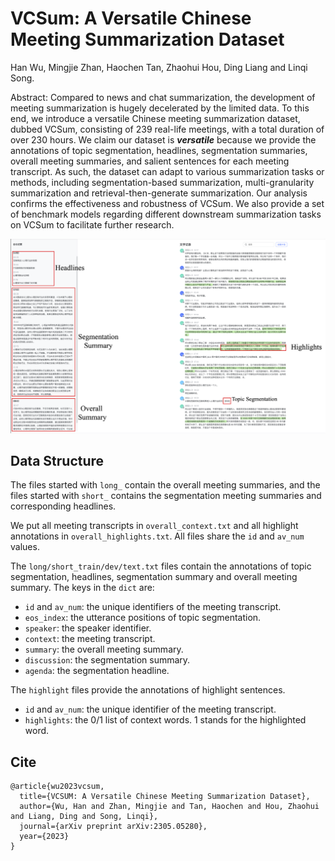 # VCSum: A Versatile Chinese Meeting Summarization Dataset

Han Wu, Mingjie Zhan, Haochen Tan, Zhaohui Hou, Ding Liang and Linqi Song.

Abstract: Compared to news and chat summarization, the development of meeting summarization is 
hugely decelerated by the limited data. To this end, we introduce a versatile Chinese meeting 
summarization dataset, dubbed VCSum, consisting of 239 real-life meetings, with a total 
duration of over 230 hours. We claim our dataset is ***versatile*** because we provide the 
annotations of topic segmentation, headlines, segmentation summaries, overall meeting summaries, 
and salient sentences for each meeting transcript. As such, the dataset can adapt to various 
summarization tasks or methods, including segmentation-based summarization, multi-granularity 
summarization and retrieval-then-generate summarization. Our analysis confirms the effectiveness 
and robustness  of VCSum. We also provide a set of benchmark models regarding different 
downstream summarization tasks on VCSum to facilitate further research.

![annotation screenshot](fig/annotation_tool.png)

## Data Structure

The files started with `long_` contain the overall meeting summaries, and the files started with
`short_` contains the segmentation meeting summaries and corresponding headlines.

We put all meeting transcripts in `overall_context.txt` and all highlight annotations in `overall_highlights.txt`. All files share the `id` and `av_num` values.

The `long/short_train/dev/text.txt` files contain the annotations of topic segmentation, headlines, segmentation 
summary and overall meeting summary. The keys in the `dict` are:

- `id` and `av_num`: the unique identifiers of the meeting transcript.
- `eos_index`: the utterance positions of topic segmentation.
- `speaker`: the speaker identifier.
- `context`: the meeting transcript.
- `summary`: the overall meeting summary.
- `discussion`: the segmentation summary.
- `agenda`: the segmentation headline.

The `highlight` files provide the annotations of highlight sentences.

- `id` and `av_num`: the unique identifier of the meeting transcript.
- `highlights`: the 0/1 list of context words. 1 stands for the highlighted word.

## Cite
```
@article{wu2023vcsum,
  title={VCSUM: A Versatile Chinese Meeting Summarization Dataset},
  author={Wu, Han and Zhan, Mingjie and Tan, Haochen and Hou, Zhaohui and Liang, Ding and Song, Linqi},
  journal={arXiv preprint arXiv:2305.05280},
  year={2023}
}
```
[comment]: <> (@inproceedings{wu2023vcsum,)

[comment]: <> (  title={VCSUM: A Versatile Chinese Meeting Summarization Dataset},)

[comment]: <> (  author={Wu, Han and Zhan, Mingjie and Tan, Haochen and Hou, Zhaohui and Liang, Ding and Song, Linqi},)

[comment]: <> (  booktitle={Findings of the Association for Computational Linguistics: ACL 2023},)

[comment]: <> (  year={2023})

[comment]: <> (})
